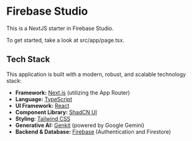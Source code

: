 # Firebase Studio

This is a NextJS starter in Firebase Studio.

To get started, take a look at src/app/page.tsx.

## Tech Stack

This application is built with a modern, robust, and scalable technology stack:

- **Framework:** [Next.js](https://nextjs.org/) (utilizing the App Router)
- **Language:** [TypeScript](https://www.typescriptlang.org/)
- **UI Framework:** [React](https://react.dev/)
- **Component Library:** [ShadCN UI](https://ui.shadcn.com/)
- **Styling:** [Tailwind CSS](https://tailwindcss.com/)
- **Generative AI:** [Genkit](https://firebase.google.com/docs/genkit) (powered by Google Gemini)
- **Backend & Database:** [Firebase](https://firebase.google.com/) (Authentication and Firestore)
